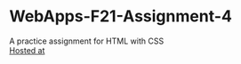# WebApps-F21-Assignment-4
A practice assignment for HTML with CSS
<br />
[Hosted at](https://44-563-webapps-f21.github.io/webapps-f21-assignment-4-rushyanth1130/play.html)
